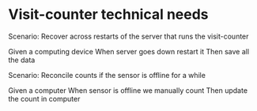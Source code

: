 # Visit-counter technical needs

Scenario: Recover across restarts of the server
that runs the visit-counter

  Given a computing device
  When server goes down restart it
  Then save all the data

Scenario: Reconcile counts if the sensor is offline for a while

  Given a computer
  When sensor is offline we manually count 
  Then update the count in computer
